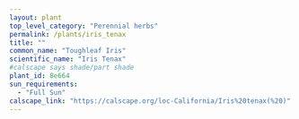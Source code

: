 ```yaml
---
layout: plant                                                              
top_level_category: "Perennial herbs"
permalink: /plants/iris_tenax
title: ""
common_name: "Toughleaf Iris"
scientific_name: "Iris Tenax"
#calscape says shade/part shade
plant_id: 8e664
sun_requirements:
  - "Full Sun"
calscape_link: "https://calscape.org/loc-California/Iris%20tenax(%20)"
---
```


